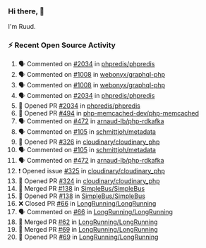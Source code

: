 ### Hi there, 👋

I'm Ruud.
 
### :zap: Recent Open Source Activity

<!--START_SECTION:activity-->
1. 🗣 Commented on [#2034](https://github.com/phpredis/phpredis/issues/2034) in [phpredis/phpredis](https://github.com/phpredis/phpredis)
2. 🗣 Commented on [#1008](https://github.com/webonyx/graphql-php/issues/1008) in [webonyx/graphql-php](https://github.com/webonyx/graphql-php)
3. 🗣 Commented on [#1008](https://github.com/webonyx/graphql-php/issues/1008) in [webonyx/graphql-php](https://github.com/webonyx/graphql-php)
4. 🗣 Commented on [#2034](https://github.com/phpredis/phpredis/issues/2034) in [phpredis/phpredis](https://github.com/phpredis/phpredis)
5. 💪 Opened PR [#2034](https://github.com/phpredis/phpredis/pull/2034) in [phpredis/phpredis](https://github.com/phpredis/phpredis)
6. 💪 Opened PR [#494](https://github.com/php-memcached-dev/php-memcached/pull/494) in [php-memcached-dev/php-memcached](https://github.com/php-memcached-dev/php-memcached)
7. 🗣 Commented on [#472](https://github.com/arnaud-lb/php-rdkafka/issues/472) in [arnaud-lb/php-rdkafka](https://github.com/arnaud-lb/php-rdkafka)
8. 🗣 Commented on [#105](https://github.com/schmittjoh/metadata/issues/105) in [schmittjoh/metadata](https://github.com/schmittjoh/metadata)
9. 💪 Opened PR [#326](https://github.com/cloudinary/cloudinary_php/pull/326) in [cloudinary/cloudinary_php](https://github.com/cloudinary/cloudinary_php)
10. 🗣 Commented on [#105](https://github.com/schmittjoh/metadata/issues/105) in [schmittjoh/metadata](https://github.com/schmittjoh/metadata)
11. 🗣 Commented on [#472](https://github.com/arnaud-lb/php-rdkafka/issues/472) in [arnaud-lb/php-rdkafka](https://github.com/arnaud-lb/php-rdkafka)
12. ❗️ Opened issue [#325](https://github.com/cloudinary/cloudinary_php/issues/325) in [cloudinary/cloudinary_php](https://github.com/cloudinary/cloudinary_php)
13. 💪 Opened PR [#324](https://github.com/cloudinary/cloudinary_php/pull/324) in [cloudinary/cloudinary_php](https://github.com/cloudinary/cloudinary_php)
14. 🎉 Merged PR [#138](https://github.com/SimpleBus/SimpleBus/pull/138) in [SimpleBus/SimpleBus](https://github.com/SimpleBus/SimpleBus)
15. 💪 Opened PR [#138](https://github.com/SimpleBus/SimpleBus/pull/138) in [SimpleBus/SimpleBus](https://github.com/SimpleBus/SimpleBus)
16. ❌ Closed PR [#66](https://github.com/LongRunning/LongRunning/pull/66) in [LongRunning/LongRunning](https://github.com/LongRunning/LongRunning)
17. 🗣 Commented on [#66](https://github.com/LongRunning/LongRunning/issues/66) in [LongRunning/LongRunning](https://github.com/LongRunning/LongRunning)
18. 🎉 Merged PR [#62](https://github.com/LongRunning/LongRunning/pull/62) in [LongRunning/LongRunning](https://github.com/LongRunning/LongRunning)
19. 🎉 Merged PR [#69](https://github.com/LongRunning/LongRunning/pull/69) in [LongRunning/LongRunning](https://github.com/LongRunning/LongRunning)
20. 💪 Opened PR [#69](https://github.com/LongRunning/LongRunning/pull/69) in [LongRunning/LongRunning](https://github.com/LongRunning/LongRunning)
<!--END_SECTION:activity-->
